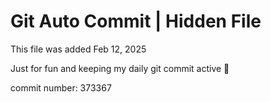 # Git Auto Commit | Hidden File

This file was added Feb 12, 2025

Just for fun and keeping my daily git commit active 🤪

commit number: 373367
